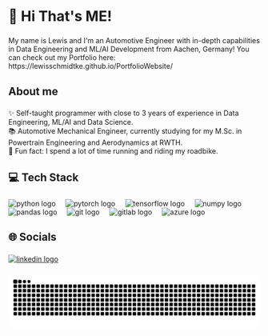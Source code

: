 <h1 align="left">👋 Hi That's ME!</h1>

###

<p align="left">My name is Lewis and I'm an Automotive Engineer with in-depth capabilities in Data Engineering and ML/AI Development from Aachen, Germany! You can check out my Portfolio here: https://lewisschmidtke.github.io/PortfolioWebsite/</p>

###

<h2 align="left">About me</h2>

###

<p align="left">
✨ Self-taught programmer with close to 3 years of experience in Data Engineering, ML/AI and Data Science.
<br>📚 Automotive Mechanical Engineer, currently studying for my M.Sc. in Powertrain Engineering and Aerodynamics at RWTH.
<br>🎲 Fun fact: I spend a lot of time running and riding my roadbike.
</p>

###

<h2 align="left"> 💻 Tech Stack</h2>

###

<div align="left">
  <img src="https://cdn.jsdelivr.net/gh/devicons/devicon/icons/python/python-original.svg" height="40" alt="python logo"  />
  <img width="12" />
  <img src="https://cdn.jsdelivr.net/gh/devicons/devicon/icons/pytorch/pytorch-original.svg" height="40" alt="pytorch logo"  />
  <img width="12" />
  <img src="https://cdn.jsdelivr.net/gh/devicons/devicon/icons/tensorflow/tensorflow-original.svg" height="40" alt="tensorflow logo"  />
  <img width="12" />
  <img src="https://cdn.jsdelivr.net/gh/devicons/devicon/icons/numpy/numpy-original.svg" height="40" alt="numpy logo"  />
  <img width="12" />
  <img src="https://cdn.jsdelivr.net/gh/devicons/devicon/icons/pandas/pandas-original.svg" height="40" alt="pandas logo"  />
  <img width="12" />
  <img src="https://cdn.jsdelivr.net/gh/devicons/devicon/icons/git/git-original.svg" height="40" alt="git logo"  />
  <img width="12" />
  <img src="https://cdn.jsdelivr.net/gh/devicons/devicon/icons/gitlab/gitlab-original.svg" height="40" alt="gitlab logo"  />
  <img width="12" />
  <img src="https://cdn.jsdelivr.net/gh/devicons/devicon/icons/azure/azure-original.svg" height="40" alt="azure logo"  />
</div>

<h2 align="left"> 🌐 Socials </h2>

###

<div align="left">
  <a href="https://www.linkedin.com/in/lewismaximilianschmidtke/" target="_blank">
    <img src="https://raw.githubusercontent.com/maurodesouza/profile-readme-generator/master/src/assets/icons/social/linkedin/default.svg" width="52" height="40" alt="linkedin logo" />
  </a>
</div>

###
<img src="https://raw.githubusercontent.com/LewisSchmidtke/LewisSchmidtke/output/snake.svg" alt="Snake animation" />

